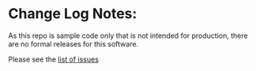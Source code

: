 # Change Log Notes:

As this repo is sample code only that is not intended for production, there are no formal releases for this software.

Please see the [list of issues](https://github.com/lasallesoftware-serverless/sample-lambda-send-sms-via-sns/issues)